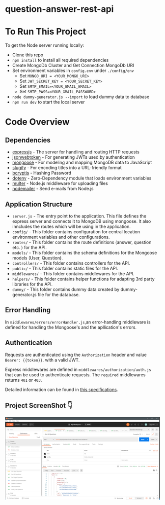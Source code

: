 # question-answer-rest-api

# To Run This Project

To get the Node server running locally:

- Clone this repo
- `npm install` to install all required dependencies
- Create MongoDb Cluster and Get Connection MongoDb URI
- Set environment variables in `config.env` under `./config/env`
  * Set `MONGO_URI = <YOUR_MONGO_URI>`
  * Set `JWT_SECRET_KEY = <YOUR_SECRET_KEY>`
  * Set `SMTP_EMAIL=<YOUR_GMAIL_EMAIL>`
  * Set `SMTP_PASS=<YOUR_GMAIL_PASSWORD>`
- `node dummy-generator.js --import` to load dummy data to database
- `npm run dev` to start the local server

# Code Overview

## Dependencies

- [expressjs](https://github.com/expressjs/express) - The server for handling and routing HTTP requests
- [jsonwebtoken](https://github.com/auth0/node-jsonwebtoken) - For generating JWTs used by authentication
- [mongoose](https://github.com/Automattic/mongoose) - For modeling and mapping MongoDB data to JavaScript 
- [slugify](https://github.com/simov/slugify) - For encoding titles into a URL-friendly format
- [bcryptjs](https://github.com/dodo/node-slug) - Hashing Password
- [dotenv](https://github.com/motdotla/dotenv) - Zero-Dependency module that loads environment variables
- [multer](https://github.com/expressjs/multer) - Node.js middleware for uploading files
- [nodemailer](https://github.com/nodemailer/nodemailer) - Send e-mails from Node.js


## Application Structure

- `server.js` - The entry point to the application. This file defines the express server and connects it to MongoDB using mongoose. It also inncludes the routes which will be using in the application.
- `config/` - This folder contains configuration for central location environment variables and other configurations.
- `routes/` - This folder contains the route definitions (answer, question etc. ) for the API.
- `models/` - This folder contains the schema definitions for the Mongoose models (User, Question).
- `controllers/` - This folder contains controllers for the API.
- `public/` - This folder contains static files for the API.
- `middlewares/` - This folder contains middlewares for the API.
- `helpers/` - This folder contains helper functions for adapting 3rd party libraries for the API.
- `dummy/` - This folder contains dummy data created by dummy-generator.js file for the database.

## Error Handling

In `middlewares/errors/errorHandler.js`,an error-handling middleware is defined for handling the Mongoose's and the apllication's errors.

## Authentication

Requests are authenticated using the `Authorization` header and value `Bearer: {{token}}`. with a valid JWT. 

Express middlewares are defined in `middlewares/authorization/auth.js` that can be used to authenticate requests. The `required` middlewares returns `401` or `403`.

Detailed information can be found in [this specifications](./question-answer-specifications.md).

## Project ScreenShot :point_down:
![](question-answer-rest-api-screenshot.png)
